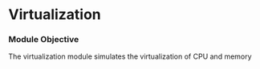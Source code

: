 # Virtualization

### Module Objective
The virtualization module simulates the virtualization of CPU and memory